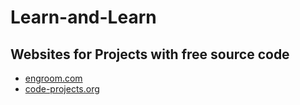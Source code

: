 # Learn-and-Learn

## Websites for Projects with free source code
- [engroom.com](http://www.enggroom.com/)
- [code-projects.org](https://code-projects.org/)
